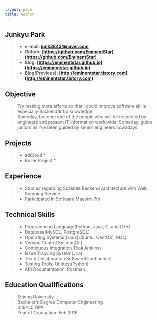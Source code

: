 ```yaml
---
layout: page
title: Author
---
```

## **Junkyu Park**
> * **e-mail: [junk3843@naver.com](mailto:junk3843@naver.com)**
> * **Github: [https://github.com/EminentStar](https://github.com/EminentStar)**
> * **Blog: [https://eminentstar.github.io](https://eminentstar.github.io)** 
> * **Blog(Previous): [http://eminentstar.tistory.com](http://eminentstar.tistory.com)**

## Objective
> Try making more efforts so that I could improve software skills especially Backend/Infra knowledge.  
Someday, become one of the people who will be respected by engineers and present IT information worldwide.  Someday, guide juniors as I've been guided by senior engineers nowadays.


## Projects
> * adCloud
    * 
> * Boiler Project
    * 


## Experience
> * Studied regarding Scalable Backend Architecture with Web Scraping Service
> * Participated in Software Maestro 7th


## Technical Skills
> * Programming Language(Python, Java, C, and C++)
> * Database(MySQL, PostgreSQL)
> * Operating Systems(Linux[Ubuntu, CentOS], Mac)
> * Version Control System(Git)
> * Continuous Integration Tool(Jenkins)
> * Issue Tracking System(Jira)
> * Team Collaboration Software(Confluence)
> * Testing Tools: Unittest(Python)
> * API Documentation: Postman


## Education Qualifications
> Sejong University  
> Bachelor’s Degree Computer Engineering  
> 4.19/4.5 GPA  
> Year of Graduation: Feb 2018  
 
